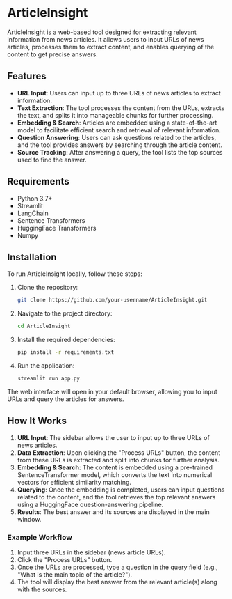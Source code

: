 # ArticleInsight

ArticleInsight is a web-based tool designed for extracting relevant information from news articles. It allows users to input URLs of news articles, processes them to extract content, and enables querying of the content to get precise answers.

## Features

- **URL Input**: Users can input up to three URLs of news articles to extract information.
- **Text Extraction**: The tool processes the content from the URLs, extracts the text, and splits it into manageable chunks for further processing.
- **Embedding & Search**: Articles are embedded using a state-of-the-art model to facilitate efficient search and retrieval of relevant information.
- **Question Answering**: Users can ask questions related to the articles, and the tool provides answers by searching through the article content.
- **Source Tracking**: After answering a query, the tool lists the top sources used to find the answer.

## Requirements

- Python 3.7+
- Streamlit
- LangChain
- Sentence Transformers
- HuggingFace Transformers
- Numpy

## Installation

To run ArticleInsight locally, follow these steps:

1. Clone the repository:
    ```bash
    git clone https://github.com/your-username/ArticleInsight.git
    ```

2. Navigate to the project directory:
    ```bash
    cd ArticleInsight
    ```

3. Install the required dependencies:
    ```bash
    pip install -r requirements.txt
    ```

4. Run the application:
    ```bash
    streamlit run app.py
    ```

The web interface will open in your default browser, allowing you to input URLs and query the articles for answers.

## How It Works

1. **URL Input**: The sidebar allows the user to input up to three URLs of news articles.
2. **Data Extraction**: Upon clicking the "Process URLs" button, the content from these URLs is extracted and split into chunks for further analysis.
3. **Embedding & Search**: The content is embedded using a pre-trained SentenceTransformer model, which converts the text into numerical vectors for efficient similarity matching.
4. **Querying**: Once the embedding is completed, users can input questions related to the content, and the tool retrieves the top relevant answers using a HuggingFace question-answering pipeline.
5. **Results**: The best answer and its sources are displayed in the main window.

### Example Workflow

1. Input three URLs in the sidebar (news article URLs).
2. Click the "Process URLs" button.
3. Once the URLs are processed, type a question in the query field (e.g., "What is the main topic of the article?").
4. The tool will display the best answer from the relevant article(s) along with the sources.
